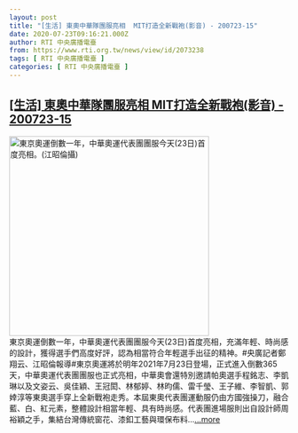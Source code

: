 ```yaml
---
layout: post
title: "[生活] 東奧中華隊團服亮相  MIT打造全新戰袍(影音) - 200723-15"
date: 2020-07-23T09:16:21.000Z
author: RTI 中央廣播電臺
from: https://www.rti.org.tw/news/view/id/2073238
tags: [ RTI 中央廣播電臺 ]
categories: [ RTI 中央廣播電臺 ]
---
```

<!--1595495781000-->
[[生活] 東奧中華隊團服亮相  MIT打造全新戰袍(影音) - 200723-15](https://www.rti.org.tw/news/view/id/2073238)
------

<div>
<img src="https://static.rti.org.tw/assets/thumbnails/2020/07/23/7ac6e6fbd931354d8b9234967b1b058d.jpg" width="360" alt="東京奧運倒數一年，中華奧運代表團團服今天(23日)首度亮相。(江昭倫攝)" title="東京奧運倒數一年，中華奧運代表團團服今天(23日)首度亮相。(江昭倫攝)"><br>東京奧運倒數一年，中華奧運代表團團服今天(23日)首度亮相，充滿年輕、時尚感的設計，獲得選手們高度好評，認為相當符合年輕選手出征的精神。#央廣記者鄭翔云、江昭倫報導#東京奧運將於明年2021年7月23日登場，正式進入倒數365天，中華奧運代表團團服也正式亮相，中華奧會還特別邀請帕奧選手程銘志、李凱琳以及文姿云、吳佳穎、王冠閎、林郁婷、林昀儒、雷千瑩、王子維、李智凱、郭婞淳等東奧選手穿上全新戰袍走秀。本屆東奧代表團運動服仍由方國強操刀，融合藍、白、紅元素，整體設計相當年輕、具有時尚感。代表團進場服則出自設計師周裕穎之手，集結台灣傳統窗花、漆釦工藝與環保布料...<a target="_blank" href="https://www.rti.org.tw/news/view/id/2073238">...more</a>
</div>
